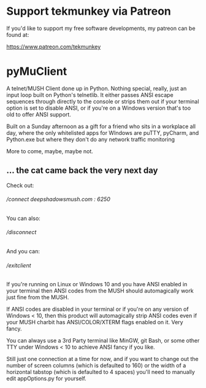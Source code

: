 # Support tekmunkey via Patreon

If you'd like to support my free software developments, my patreon can be found at:

https://www.patreon.com/tekmunkey

# pyMuClient

A telnet/MUSH Client done up in Python.  Nothing special, really, just an input loop built on Python's telnetlib.  It either passes ANSI escape sequences through 
directly to the console or strips them out if your terminal option is set to disable ANSI, or if you're on a Windows version that's too old to offer ANSI support.

Built on a Sunday afternoon as a gift for a friend who sits in a workplace all day, where the only whitelisted apps for WIndows are puTTY, pyCharm, and Python.exe 
but where they don't do any network traffic monitoring

More to come, maybe, maybe not.  

## ... the cat came back the very next day


Check out:

###### /connect deepshadowsmush.com : 6250

You can also:

###### /disconnect

And you can:

###### /exitclient

If you're running on Linux or Windows 10 and you have ANSI enabled in your terminal then ANSI codes from the MUSH should automagically work just fine from the MUSH.

If ANSI codes are disabled in your terminal or if you're on any version of Windows < 10, then this product will automagically strip ANSI codes even if your MUSH 
charbit has ANSI/COLOR/XTERM flags enabled on it.  Very fancy.

You can always use a 3rd Party terminal like MinGW, git Bash, or some other TTY under Windows < 10 to achieve ANSI fancy if you like.

Still just one connection at a time for now, and if you want to change out the number of screen columns (which is defaulted to 160) or the width of a horizontal 
tabstop (which is defaulted to 4 spaces) you'll need to manually edit appOptions.py for yourself.